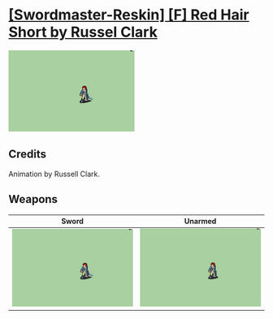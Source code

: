 # [\[Swordmaster-Reskin\] \[F\] Red Hair Short by Russel Clark](./)

<img src="./1.%20Sword/Sword_000.png" alt="[Swordmaster-Reskin] [F] Red Hair Short by Russel Clark standing" />

## Credits

Animation by Russell Clark.

## Weapons


|Sword |Unarmed |
|  :---: | :---: |
| <img alt="Sword animation" src="./1.%20Sword/Sword.gif" /> | <img alt="Unarmed animation" src="./8.%20Unarmed/Unarmed.gif" /> |
